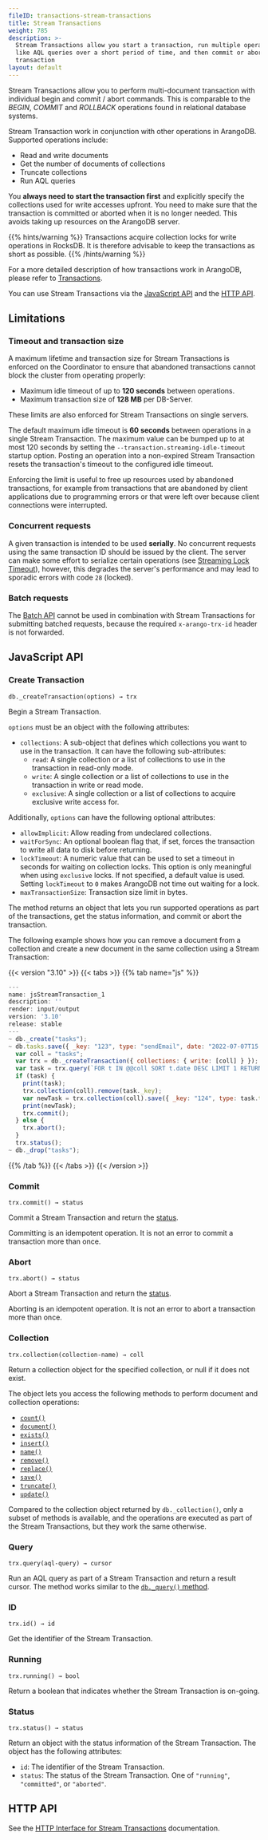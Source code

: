 ```yaml
---
fileID: transactions-stream-transactions
title: Stream Transactions
weight: 785
description: >-
  Stream Transactions allow you start a transaction, run multiple operations
  like AQL queries over a short period of time, and then commit or abort the
  transaction
layout: default
---
```

Stream Transactions allow you to perform multi-document transaction
with individual begin and commit / abort commands. This is comparable to the
*BEGIN*, *COMMIT* and *ROLLBACK* operations found in relational database systems.

Stream Transaction work in conjunction with other operations in ArangoDB.
Supported operations include:

- Read and write documents
- Get the number of documents of collections
- Truncate collections
- Run AQL queries

You **always need to start the transaction first** and explicitly specify the
collections used for write accesses upfront. You need to make sure that the
transaction is committed or aborted when it is no longer needed.
This avoids taking up resources on the ArangoDB server.

{{% hints/warning %}}
Transactions acquire collection locks for write operations in RocksDB.
It is therefore advisable to keep the transactions as short as possible.
{{% /hints/warning %}}

For a more detailed description of how transactions work in ArangoDB, please
refer to [Transactions]().

You can use Stream Transactions via the [JavaScript API](#javascript-api) and
the [HTTP API](../http/transactions/transaction-stream-transaction).

## Limitations

### Timeout and transaction size

A maximum lifetime and transaction size for Stream Transactions is enforced
on the Coordinator to ensure that abandoned transactions cannot block the
cluster from operating properly:

- Maximum idle timeout of up to **120 seconds** between operations.
- Maximum transaction size of **128 MB** per DB-Server.

These limits are also enforced for Stream Transactions on single servers.

The default maximum idle timeout is **60 seconds** between operations in a
single Stream Transaction. The maximum value can be bumped up to at most 120
seconds by setting the `--transaction.streaming-idle-timeout` startup option.
Posting an operation into a non-expired Stream Transaction resets the
transaction's timeout to the configured idle timeout.

Enforcing the limit is useful to free up resources used by abandoned
transactions, for example from transactions that are abandoned by client
applications due to programming errors or that were left over because client
connections were interrupted.

### Concurrent requests

A given transaction is intended to be used **serially**. No concurrent requests
using the same transaction ID should be issued by the client. The server can
make some effort to serialize certain operations (see
[Streaming Lock Timeout](../programs-tools/arangodb-server/options/programs-arangod-transaction#streaming-lock-timeout)),
however, this degrades the server's performance and may lead to sporadic
errors with code `28` (locked).

### Batch requests

The [Batch API](../http/bulk-import/batch-request) cannot be used in combination with
Stream Transactions for submitting batched requests, because the required
`x-arango-trx-id` header is not forwarded.

## JavaScript API

### Create Transaction

`db._createTransaction(options) → trx`

Begin a Stream Transaction.

`options` must be an object with the following attributes:

- `collections`: A sub-object that defines which collections you want to use
  in the transaction. It can have the following sub-attributes:
  - `read`: A single collection or a list of collections to use in the
    transaction in read-only mode.
  - `write`: A single collection or a list of collections to use in the
    transaction in write or read mode.
  - `exclusive`: A single collection or a list of collections to acquire
    exclusive write access for.

Additionally, `options` can have the following optional attributes:

- `allowImplicit`: Allow reading from undeclared collections.
- `waitForSync`: An optional boolean flag that, if set, forces the
  transaction to write all data to disk before returning.
- `lockTimeout`: A numeric value that can be used to set a timeout in seconds for
  waiting on collection locks. This option is only meaningful when using
  `exclusive` locks. If not specified, a default value is used. Setting
  `lockTimeout` to `0` makes ArangoDB not time out waiting for a lock.
- `maxTransactionSize`: Transaction size limit in bytes.

The method returns an object that lets you run supported operations as part of
the transactions, get the status information, and commit or abort the transaction.

The following example shows how you can remove a document from a collection and
create a new document in the same collection using a Stream Transaction:

    
 {{< version "3.10" >}}
{{< tabs >}}
{{% tab name="js" %}}
```js
---
name: jsStreamTransaction_1
description: ''
render: input/output
version: '3.10'
release: stable
---
~ db._create("tasks");
~ db.tasks.save({ _key: "123", type: "sendEmail", date: "2022-07-07T15:20:00.000Z" });
  var coll = "tasks";
  var trx = db._createTransaction({ collections: { write: [coll] } });
  var task = trx.query(`FOR t IN @@coll SORT t.date DESC LIMIT 1 RETURN t`, {"@coll": coll}).toArray()[0];
  if (task) {
    print(task);
    trx.collection(coll).remove(task._key);
    var newTask = trx.collection(coll).save({ _key: "124", type: task.type, date: new Date().toISOString() }, { returnNew: true }).new;
    print(newTask);
    trx.commit();
  } else {
    trx.abort();
  }
  trx.status();
~ db._drop("tasks");
```
{{% /tab %}}
{{< /tabs >}}
{{< /version >}}
 
    
    

### Commit

`trx.commit() → status`

Commit a Stream Transaction and return the [status](#status).

Committing is an idempotent operation. It is not an error to commit a transaction
more than once.

### Abort

`trx.abort() → status`

Abort a Stream Transaction and return the [status](#status).

Aborting is an idempotent operation. It is not an error to abort a transaction
more than once.

### Collection

`trx.collection(collection-name) → coll`

Return a collection object for the specified collection, or null if it does not
exist.

The object lets you access the following methods to perform document and
collection operations:

- [`count()`](../getting-started/data-modeling/documents/data-modeling-documents-document-methods#count)
- [`document()`](../getting-started/data-modeling/documents/data-modeling-documents-document-methods#document)
- [`exists()`](../getting-started/data-modeling/documents/data-modeling-documents-document-methods#exists)
- [`insert()`](../getting-started/data-modeling/documents/data-modeling-documents-document-methods#insert--save)
- [`name()`](../getting-started/data-modeling/collections/data-modeling-collections-database-methods#collection-name)
- [`remove()`](../getting-started/data-modeling/documents/data-modeling-documents-document-methods#remove)
- [`replace()`](../getting-started/data-modeling/documents/data-modeling-documents-document-methods#replace)
- [`save()`](../getting-started/data-modeling/documents/data-modeling-documents-document-methods#insert--save)
- [`truncate()`](../getting-started/data-modeling/collections/data-modeling-collections-collection-methods#truncate)
- [`update()`](../getting-started/data-modeling/documents/data-modeling-documents-document-methods#update)

Compared to the collection object returned by `db._collection()`, only a subset
of methods is available, and the operations are executed as part of the
Stream Transactions, but they work the same otherwise.

### Query

`trx.query(aql-query) → cursor`

Run an AQL query as part of a Stream Transaction and return a result cursor.
The method works similar to the
[`db._query()` method](../aql/how-to-invoke-aql/invocation-with-arangosh#with-db_query).

### ID

`trx.id() → id`

Get the identifier of the Stream Transaction.

### Running

`trx.running() → bool`

Return a boolean that indicates whether the Stream Transaction is on-going.

### Status

`trx.status() → status`

Return an object with the status information of the Stream Transaction.
The object has the following attributes:

- `id`: The identifier of the Stream Transaction.
- `status`: The status of the Stream Transaction.
  One of `"running"`, `"committed"`, or `"aborted"`.

## HTTP API

See the [HTTP Interface for Stream Transactions](../http/transactions/transaction-stream-transaction)
documentation.
